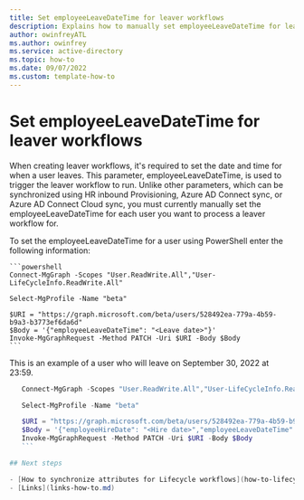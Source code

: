 ```yaml
---
title: Set employeeLeaveDateTime for leaver workflows
description: Explains how to manually set employeeLeaveDateTime for leaver workflows using PowerShell. 
author: owinfreyATL
ms.author: owinfrey
ms.service: active-directory
ms.topic: how-to 
ms.date: 09/07/2022
ms.custom: template-how-to 
---
```




# Set employeeLeaveDateTime for leaver workflows

When creating leaver workflows, it's required to set the date and time for when a user leaves. This parameter, employeeLeaveDateTime, is used to trigger the leaver workflow to run. Unlike other parameters, which can be synchronized using HR inbound Provisioning, Azure AD Connect sync, or Azure AD Connect Cloud sync, you must currently manually set the employeeLeaveDateTime for each user you want to process a leaver workflow for.

To set the employeeLeaveDateTime for a user using PowerShell enter the following information:

    ```powershell
    Connect-MgGraph -Scopes "User.ReadWrite.All","User-LifeCycleInfo.ReadWrite.All"

    Select-MgProfile -Name "beta"

    $URI = "https://graph.microsoft.com/beta/users/528492ea-779a-4b59-b9a3-b3773ef6da6d"
    $Body = '{"employeeLeaveDateTime": "<Leave date>"}'
    Invoke-MgGraphRequest -Method PATCH -Uri $URI -Body $Body
    ```

This is an example of a user who will leave on September 30, 2022 at 23:59.

 ```powershell
    Connect-MgGraph -Scopes "User.ReadWrite.All","User-LifeCycleInfo.ReadWrite.All"

    Select-MgProfile -Name "beta"

    $URI = "https://graph.microsoft.com/beta/users/528492ea-779a-4b59-b9a3-b3773ef6da6d"
    $Body = '{"employeeHireDate": "<Hire date>","employeeLeaveDateTime": "2022-09-30T23:59:59Z"}'
    Invoke-MgGraphRequest -Method PATCH -Uri $URI -Body $Body
    ``` 

## Next steps

- [How to synchronize attributes for Lifecycle workflows](how-to-lifecycle-workflow-sync-attribute.md)
- [Links](links-how-to.md)
